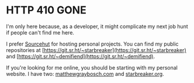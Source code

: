 # HTTP 410 GONE

I'm only here because, as a developer, it might complicate my next job hunt if people can't find me here.

I prefer [Sourcehut](https://sr.ht/) for hosting personal projects. You can find my public repositories at [https://git.sr.ht/~starbreaker](https://git.sr.ht/~starbreaker) and [https://git.sr.ht/~demifiend](https://git.sr.ht/~demifiend).

If you're looking for me online, you should be starting with my personal website. I have two: [matthewgraybosch.com](https://matthewgraybosch.com) and [starbreaker.org](https://starbreaker.org).
